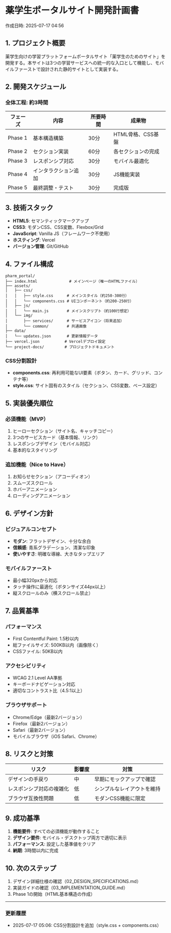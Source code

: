 # 薬学生ポータルサイト開発計画書

作成日時: 2025-07-17 04:56

## 1. プロジェクト概要

薬学生向けの学習プラットフォームポータルサイト「薬学生のためのサイト」を開発する。本サイトは3つの学習サービスへの統一的な入口として機能し、モバイルファーストで設計された静的サイトとして実装する。

## 2. 開発スケジュール

### 全体工程: 約3時間

| フェーズ | 内容 | 所要時間 | 成果物 |
|---------|------|----------|--------|
| Phase 1 | 基本構造構築 | 30分 | HTML骨格、CSS基盤 |
| Phase 2 | セクション実装 | 60分 | 各セクションの完成 |
| Phase 3 | レスポンシブ対応 | 30分 | モバイル最適化 |
| Phase 4 | インタラクション追加 | 30分 | JS機能実装 |
| Phase 5 | 最終調整・テスト | 30分 | 完成版 |

## 3. 技術スタック

- **HTML5**: セマンティックマークアップ
- **CSS3**: モダンCSS、CSS変数、Flexbox/Grid
- **JavaScript**: Vanilla JS（フレームワーク不使用）
- **ホスティング**: Vercel
- **バージョン管理**: Git/GitHub

## 4. ファイル構成

```
pharm_portal/
├── index.html              # メインページ（唯一のHTMLファイル）
├── assets/
│   ├── css/
│   │   ├── style.css      # メインスタイル（約250-300行）
│   │   └── components.css # UIコンポーネント（約200-250行）
│   ├── js/
│   │   └── main.js        # メインスクリプト（約100行想定）
│   └── img/
│       ├── services/      # サービスアイコン（将来追加）
│       └── common/        # 共通画像
├── data/
│   └── updates.json       # 更新情報データ
├── vercel.json           # Vercelデプロイ設定
└── project-docs/         # プロジェクトドキュメント
```

### CSS分割設計
- **components.css**: 再利用可能なUI要素（ボタン、カード、グリッド、コンテナ等）
- **style.css**: サイト固有のスタイル（セクション、CSS変数、ベース設定）

## 5. 実装優先順位

### 必須機能（MVP）
1. ヒーローセクション（サイト名、キャッチコピー）
2. 3つのサービスカード（基本情報、リンク）
3. レスポンシブデザイン（モバイル対応）
4. 基本的なスタイリング

### 追加機能（Nice to Have）
1. お知らせセクション（アコーディオン）
2. スムーズスクロール
3. ホバーアニメーション
4. ローディングアニメーション

## 6. デザイン方針

### ビジュアルコンセプト
- **モダン**: フラットデザイン、十分な余白
- **信頼感**: 青系グラデーション、清潔な印象
- **使いやすさ**: 明確な導線、大きなタップエリア

### モバイルファースト
- 最小幅320pxから対応
- タッチ操作に最適化（ボタンサイズ44px以上）
- 縦スクロールのみ（横スクロール禁止）

## 7. 品質基準

### パフォーマンス
- First Contentful Paint: 1.5秒以内
- 総ファイルサイズ: 500KB以内（画像除く）
- CSSファイル: 50KB以内

### アクセシビリティ
- WCAG 2.1 Level AA準拠
- キーボードナビゲーション対応
- 適切なコントラスト比（4.5:1以上）

### ブラウザサポート
- Chrome/Edge（最新2バージョン）
- Firefox（最新2バージョン）
- Safari（最新2バージョン）
- モバイルブラウザ（iOS Safari、Chrome）

## 8. リスクと対策

| リスク | 影響度 | 対策 |
|--------|--------|------|
| デザインの手戻り | 中 | 早期にモックアップで確認 |
| レスポンシブ対応の複雑化 | 低 | シンプルなレイアウトを維持 |
| ブラウザ互換性問題 | 低 | モダンCSS機能に限定 |

## 9. 成功基準

1. **機能要件**: すべての必須機能が動作すること
2. **デザイン要件**: モバイル・デスクトップ両方で適切に表示
3. **パフォーマンス**: 設定した基準値をクリア
4. **納期**: 3時間以内に完成

## 10. 次のステップ

1. デザイン詳細仕様の確認（02_DESIGN_SPECIFICATIONS.md）
2. 実装ガイドの確認（03_IMPLEMENTATION_GUIDE.md）
3. Phase 1の開始（HTML基本構造の作成）

---

### 更新履歴
- 2025-07-17 05:06: CSS分割設計を追加（style.css + components.css）